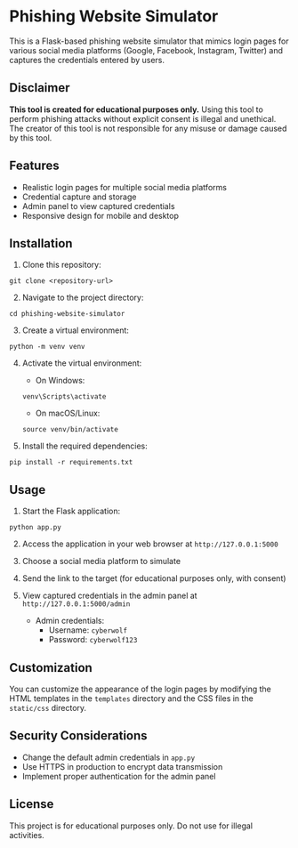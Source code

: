 # Phishing Website Simulator

This is a Flask-based phishing website simulator that mimics login pages for various social media platforms (Google, Facebook, Instagram, Twitter) and captures the credentials entered by users.

## Disclaimer

**This tool is created for educational purposes only.** Using this tool to perform phishing attacks without explicit consent is illegal and unethical. The creator of this tool is not responsible for any misuse or damage caused by this tool.

## Features

- Realistic login pages for multiple social media platforms
- Credential capture and storage
- Admin panel to view captured credentials
- Responsive design for mobile and desktop

## Installation

1. Clone this repository:
```
git clone <repository-url>
```

2. Navigate to the project directory:
```
cd phishing-website-simulator
```

3. Create a virtual environment:
```
python -m venv venv
```

4. Activate the virtual environment:
   - On Windows:
   ```
   venv\Scripts\activate
   ```
   - On macOS/Linux:
   ```
   source venv/bin/activate
   ```

5. Install the required dependencies:
```
pip install -r requirements.txt
```

## Usage

1. Start the Flask application:
```
python app.py
```

2. Access the application in your web browser at `http://127.0.0.1:5000`

3. Choose a social media platform to simulate

4. Send the link to the target (for educational purposes only, with consent)

5. View captured credentials in the admin panel at `http://127.0.0.1:5000/admin`
   - Admin credentials:
     - Username: `cyberwolf`
     - Password: `cyberwolf123`

## Customization

You can customize the appearance of the login pages by modifying the HTML templates in the `templates` directory and the CSS files in the `static/css` directory.

## Security Considerations

- Change the default admin credentials in `app.py`
- Use HTTPS in production to encrypt data transmission
- Implement proper authentication for the admin panel

## License

This project is for educational purposes only. Do not use for illegal activities.
